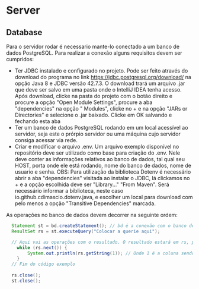 # Server
## Database
Para o servidor rodar é necessario mante-lo conectado a um banco de dados PostgreSQL. Para realizar a conexão alguns requisitos devem ser cumpridos:
* Ter JDBC instalado e configurado no projeto. Pode ser feito através do download do programa no link https://jdbc.postgresql.org/download/ na opção Java 8 e JDBC versão 42.7.3. O download trará um arquivo .jar que deve ser salvo em uma pasta onde o IntelliJ IDEA tenha acesso. Após download, clicke na pasta do projeto com o botão direito e procure a opção "Open Module Settings", procure a aba "dependencies" na opção " Modules", clicke no + e na opção "JARs or Directories" e selecione o .jar baixado. Clicke em OK salvando e fechando esta aba
* Ter um banco de dados PostgreSQL rodando em um local acessível ao servidor, seja este o prórpio servidor ou uma máquina cujo servidor consiga acessar via rede.
* Criar e modificar o arquivo .env. Um arquivo exemplo disponível no repositório deve ser utilizado como base para criação do .env. Nele deve conter as informações relativos ao banco de dados, tal qual seu HOST, porta onde ele está rodando, nome do banco de dados, nome de usuario e senha.
OBS: Para utilização da biblioteca Dotenv é necessário abrir a aba "dependencies" visitada ao instalar o JDBC, lá clickamos no + e a opção escolhida deve ser "Library..." "From Maven". Será necessário informar a biblioteca, neste caso io.github.cdimascio.dotenv.java, e escolher um local para download com pelo menos a opção "Transitive Dependencies" marcada.

As operações no banco de dados devem decorrer na seguinte ordem:
```java
  Statement st = bd.createStatement(); // bd é a conexão com o banco de dados
  ResultSet rs = st.executeQuery("Colocar a querie aqui");

  // Aqui vai as operações com o resultado. O resultado estará em rs, portanto caso queira escrever o resultado de um select, por exemplo, o código abaixo servirá. buscar resultado de uma operação como insert ou update não ira retornar um resultado.
    while (rs.next()) {
        System.out.println(rs.getString(1)); // Onde 1 é a coluna sendo lida
    }
  // Fim do código exemplo
            
  rs.close();
  st.close();
```
